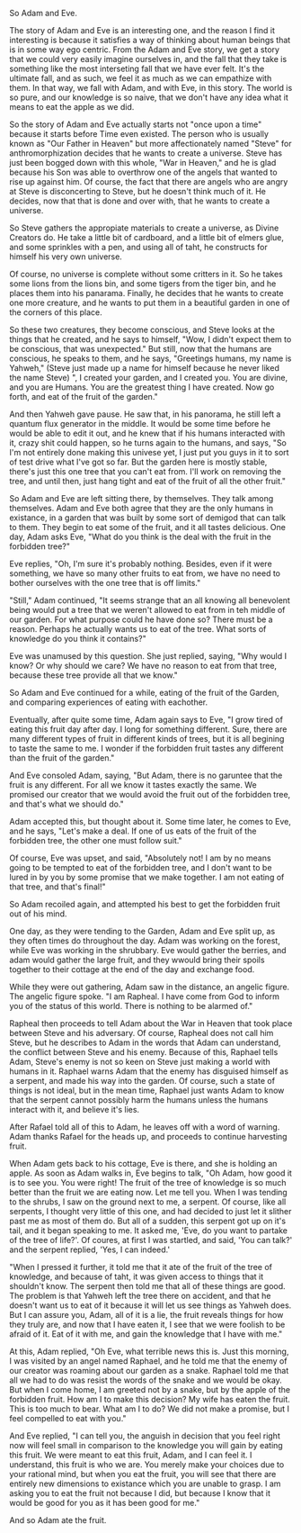 So Adam and Eve.

The story of Adam and Eve is an interesting one, and the reason I find it
interesting is because it satisfies a way of thinking about human beings that
is in some way ego centric. From the Adam and Eve story, we get a story that we
could very easily imagine ourselves in, and the fall that they take is
something like the most interseting fall that we have ever felt. It's the
ultimate fall, and as such, we feel it as much as we can empathize with them.
In that way, we fall with Adam, and with Eve, in this story. The world is so
pure, and our knowledge is so naive, that we don't have any idea what it means
to eat the apple as we did.

So the story of Adam and Eve actually starts not "once upon a time" because it
starts before Time even existed. The person who is usually known as "Our Father
in Heaven" but more affectionately named "Steve" for anthromorphization decides
that he wants to create a universe. Steve has just been bogged down with this
whole, "War in Heaven," and he is glad because his Son was able to overthrow
one of the angels that wanted to rise up against him. Of course, the fact that
there are angels who are angry at Steve is disconcerting to Steve, but he
doesn't think much of it. He decides, now that that is done and over with, that
he wants to create a universe.

So Steve gathers the appropiate materials to create a universe, as Divine
Creators do. He take a little bit of cardboard, and a little bit of elmers
glue, and some sprinkles with a pen, and using all of taht, he constructs for
himself his very own universe.

Of course, no universe is complete without some critters in it. So he takes
some lions from the lions bin, and some tigers from the tiger bin, and he
places them into his panarama. Finally, he decides that he wants to create one
more creature, and he wants to put them in a beautiful garden in one of the
corners of this place.

So these two creatures, they become conscious, and Steve looks at the things
that he created, and he says to himself, "Wow, I didn't expect them to be
conscious, that was unexpected." But still, now that the humans are conscious,
he speaks to them, and he says, "Greetings humans, my name is Yahweh," (Steve
just made up a name for himself because he never liked the name Steve) ", I
created your garden, and I created you. You are divine, and you are Humans. You
are the greatest thing I have created. Now go forth, and eat of the fruit of
the garden."

And then Yahweh gave pause. He saw that, in his panorama, he still left a
quantum flux generator in the middle. It would be some time before he would be
able to edit it out, and he knew that if his humans interacted with it, crazy
shit could happen, so he turns again to the humans, and says, "So I'm not
entirely done making this univese yet, I just put you guys in it to sort of
test drive what I've got so far. But the garden here is mostly stable, there's
just this one tree that you can't eat from. I'll work on removing the tree, and
until then, just hang tight and eat of the fruit of all the other fruit."

So Adam and Eve are left sitting there, by themselves. They talk among
themselves. Adam and Eve both agree that they are the only humans in existance,
in a garden that was built by some sort of demigod that can talk to them. They
begin to eat some of the fruit, and it all tastes delicious. One day, Adam asks
Eve, "What do you think is the deal with the fruit in the forbidden tree?"

Eve replies, "Oh, I'm sure it's probably nothing. Besides, even if it were
something, we have so many other fruits to eat from, we have no need to bother
ourselves with the one tree that is off limits."

"Still," Adam continued, "It seems strange that an all knowing all benevolent
being would put a tree that we weren't allowed to eat from in teh middle of our
garden. For what purpose could he have done so? There must be a reason. Perhaps
he actually wants us to eat of the tree. What sorts of knowledge do you think
it contains?"

Eve was unamused by this question. She just replied, saying, "Why would I know?
Or why should we care? We have no reason to eat from that tree, because these
tree provide all that we know."

So Adam and Eve continued for a while, eating of the fruit of the Garden, and
comparing experiences of eating with eachother.

Eventually, after quite some time, Adam again says to Eve, "I grow tired of
eating this fruit day after day. I long for something different. Sure, there
are many different types of fruit in different kinds of trees, but it is all
begining to taste the same to me. I wonder if the forbidden fruit tastes any
different than the fruit of the garden."

And Eve consoled Adam, saying, "But Adam, there is no garuntee that the fruit
is any different. For all we know it tastes exactly the same. We promised our
creator that we would avoid the fruit out of the forbidden tree, and that's
what we should do."

Adam accepted this, but thought about it. Some time later, he comes to Eve, and
he says, "Let's make a deal. If one of us eats of the fruit of the forbidden
tree, the other one must follow suit."

Of course, Eve was upset, and said, "Absolutely not! I am by no means going to
be tempted to eat of the forbidden tree, and I don't want to be lured in by you
by some promise that we make together. I am not eating of that tree, and that's
final!"

So Adam recoiled again, and attempted his best to get the forbidden fruit out
of his mind.

One day, as they were tending to the Garden, Adam and Eve split up, as they
often times do throughout the day. Adam was working on the forest, while Eve
was working in the shrubbary. Eve would gather the berries, and adam would
gather the large fruit, and they wwould bring their spoils together to their
cottage at the end of the day and exchange food.

While they were out gathering, Adam saw in the distance, an angelic figure. The
angelic figure spoke. "I am Rapheal. I have come from God to inform you of the
status of this world. There is nothing to be alarmed of."

Rapheal then proceeds to tell Adam about the War in Heaven that took place
between Steve and his adversary. Of course, Rapheal does not call him Steve,
but he describes to Adam in the words that Adam can understand, the conflict
between Steve and his enemy. Because of this, Raphael tells Adam, Steve's enemy
is not so keen on Steve just making a world with humans in it. Raphael warns
Adam that the enemy has disguised himself as a serpent, and made his way into
the garden. Of course, such a state of things is not ideal, but in the mean
time, Raphael just wants Adam to know that the serpent cannot possibly harm the
humans unless the humans interact with it, and believe it's lies.

After Rafael told all of this to Adam, he leaves off with a word of warning.
Adam thanks Rafael for the heads up, and proceeds to continue harvesting fruit.

When Adam gets back to his cottage, Eve is there, and she is holding an apple.
As soon as Adam walks in, Eve begins to talk, "Oh Adam, how good it is to see
you. You were right! The fruit of the tree of knowledge is so much better than
the fruit we are eating now. Let me tell you. When I was tending to the shrubs,
I saw on the ground next to me, a serpent. Of course, like all serpents, I
thought very little of this one, and had decided to just let it slither past me
as most of them do. But all of a sudden, this serpent got up on it's tail, and
it began speaking to me. It asked me, 'Eve, do you want to partake of the tree
of life?'. Of coures, at first I was startled, and said, 'You can talk?' and
the serpent replied, 'Yes, I can indeed.'

"When I pressed it further, it told me that it ate of the fruit of the tree of
knowledge, and because of taht, it was given access to things that it shouldn't
know. The serpent then told me that all of these things are good. The problem
is that Yahweh left the tree there on accident, and that he doesn't want us to
eat of it because it will let us see things as Yahweh does. But I can assure
you, Adam, all of it is a lie, the fruit reveals things for how they truly are,
and now that I have eaten it, I see that we were foolish to be afraid of it.
Eat of it with me, and gain the knowledge that I have with me."

At this, Adam replied, "Oh Eve, what terrible news this is. Just this morning,
I was visited by an angel named Raphael, and he told me that the enemy of our
creator was roaming about our garden as a snake. Raphael told me that all we
had to do was resist the words of the snake and we would be okay. But when I
come home, I am greeted not by a snake, but by the apple of the forbidden
fruit. How am I to make this decision? My wife has eaten the fruit. This is too
much to bear. What am I to do? We did not make a promise, but I feel compelled
to eat with you."

And Eve replied, "I can tell you, the anguish in decision that you feel right
now will feel small in comparison to the knowledge you will gain by eating this
fruit. We were meant to eat this fruit, Adam, and I can feel it. I understand,
this fruit is who we are. You merely make your choices due to your rational
mind, but when you eat the fruit, you will see that there are entirely new
dimensions to existance which you are unable to grasp. I am asking you to eat
the fruit not because I did, but because I know that it would be good for you
as it has been good for me."

And so Adam ate the fruit.

